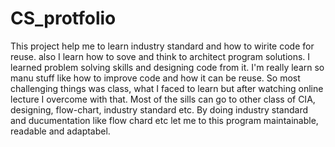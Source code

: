 # CS_protfolio
This project help me to learn industry standard and how to wirite code for reuse. also I learn how to sove and think to architect program solutions. I learned problem solving skills and designing code from it.
I'm really learn so manu stuff like how to improve code and how it can be reuse.
So most challenging things was class, what I faced to learn but after watching online lecture I overcome with that. 
Most of the sills can go to other class of CIA, designing, flow-chart, industry standard etc.
By doing industry standard and ducumentation like flow chard etc let me to this program maintainable, readable and adaptabel.
